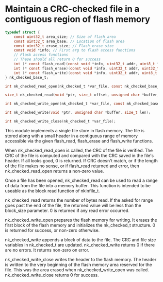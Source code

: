 # Maintain a CRC-checked file in a contiguous region of flash memory

```c
typedef struct {
    const uint32_t area_size; // Size of flash area
    const uint32_t area_base; // Location of flash area
    const uint32_t erase_size; // Flash erase size
    const void *info; // First arg to flash access functions
    // Flash access functions
    // These should all return 0 for success
    int (* const flash_read)(const void *info, uint32_t addr, uint8_t *buf, uint32_t size);
    int (* const flash_erase)(const void *info, uint32_t addr, uint32_t size); // NULL for no erase
    int (* const flash_write)(const void *info, uint32_t addr, uint8_t *buf, uint32_t size);
} nk_checked_base_t;

int nk_checked_read_open(nk_checked_t *var_file, const nk_checked_base_t *file, unsigned char *buffer, size_t buf_size);

size_t nk_checked_read(void *ptr, size_t offset, unsigned char *buffer, size_t block_size);

int nk_checked_write_open(nk_checked_t *var_file, const nk_checked_base_t *file);

int nk_checked_write(void *ptr, unsigned char *buffer, size_t len);

int nk_checked_write_close(nk_checked_t *var_file);

```

This module implements a single file store in flash memory.  The file is
stored along with a small header in a contiguous range of memory accessible
via the given flash_read, flash_erase and flash_write functions.

When nk_checked_read_open is called, the CRC of the file is verified.  The
CRC of the file is computed and compared with the CRC saved in the file's
header.  If all looks good, 0 is returned.  If CRC doesn't match, or if the
length of the file makes no sense, or if flash_read returned and error, then
nk_checked_read_open returns a non-zero value.

Once a file has been opened, nk_checked_read can be used to read a range of
data from the file into a memory buffer.  This function is intended to be
useable as the block read function of nkinfile_t.

nk_checked_read returns the number of bytes read.  If the asked for range
goes past the end of the file, the returned value will be less than the
block_size parameter.  0 is returned if any read error occurred.

nk_checked_write_open prepares the flash memory for writing.  It erases the
first block of the flash memory and initializes the nk_checked_t structure. 
0 is returned for success, or non-zero otherwise.

nk_checked_write appends a block of data to the file.  The CRC and file size
variables in nk_checked_t are updated.  nk_checked_write returns 0 if there
are no errors.  It returns non-zero on error. 

nk_checked_write_close writes the header to the flash memory.  The header is
written to the very beginning of the flash memory area reserved for the
file.  This was the area erased when nk_checked_write_open was called. 
nk_checked_write_close returns 0 for success.


